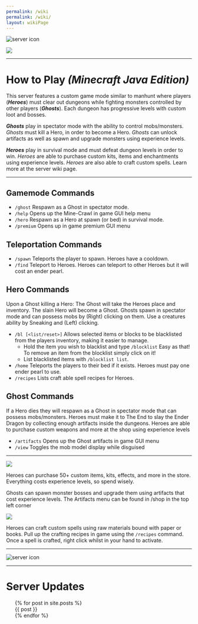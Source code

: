 ```yaml
---
permalink: /wiki
permalink: /wiki/
layout: wikiPage
---
```


<html><img align="center" src="https://camo.githubusercontent.com/5032f4f77c432e23d79f3f3cc30d35cbaa7438a76efda32f89997e6a975fcc08/687474703a2f2f7374617475732e6d636c6976652e65752f4d696e656372616674253230312e31362e332532304a61766125323045646974696f6e2f706c61792e637261776c2d737572766976616c2e636f6d2f32353536352f62616e6e65722e706e67" alt="server icon"></html>

![](http://status.mclive.eu/Minecraft%201.16.4%20Java%20Edition/play.crawl-survival.com/25565/banner.png)

* * *

# How to Play _(Minecraft Java Edition)_

This server features a custom game mode similar to manhunt where players (_**Heroes**_) must clear out dungeons while fighting monsters controlled by other players (_**Ghosts**_). Each dungeon has progressive levels with custom loot and bosses.

_**Ghosts**_ play in spectator mode with the ability to control mobs/monsters. _Ghosts_ must kill a Hero, in order to become a Hero. _Ghosts_ can unlock artifacts as well as spawn and upgrade monsters using experience levels.

_**Heroes**_ play in survival mode and must defeat dungeon levels in order to win. _Heroes_ are able to purchase custom kits, items and enchantments using experience levels. _Heroes_ are also able to craft custom spells. Learn more at the server wiki page.

* * *

## Gamemode Commands

- `/ghost` Respawn as a Ghost in spectator mode.
- `/help` Opens up the Mine-Crawl in game GUI help menu
- `/hero` Respawn as a Hero at spawn (or bed) in survival mode.
- `/premium` Opens up in game premium GUI menu

## Teleportation Commands

- `/spawn` Teleports the player to spawn. Heroes have a cooldown.
- `/find` Teleport to Heroes. Heroes can teleport to other Heroes but it will cost an ender pearl.

## Hero Commands
Upon a Ghost killing a Hero: The Ghost will take the Heroes place and inventory. The slain Hero will become a Ghost.
Ghosts spawn in spectator mode and can possess mobs by (Right) clicking on them. Use a creatures ability by Sneaking and (Left) clicking.

- `/bl [<list/reset>]`  Allows selected items or blocks to be blacklisted from the players inventory, making it easier to manage.
  - Hold the item you wish to blacklist and type `/blocklist` Easy as that! To remove an item from the blocklist simply click on it!
  - List blacklisted items with `/blocklist list`.
- `/home`  Teleports the players to their bed if it exists. Heroes must pay one ender pearl to use.
- `/recipes`  Lists craft able spell recipes for Heroes.

## Ghost Commands
If a Hero dies they will respawn as a Ghost in spectator mode that can possess mobs/monsters.
Heroes must make it to The End to slay the Ender Dragon by collecting enough artifacts inside the dungeons.
Heroes are able to purchase custom weapons and more at the shop using experience levels

- `/artifacts`  Opens up the Ghost artifacts in game GUI menu
- `/view`  Toggles the mob model display while disguised

* * *

![](https://www.crawl-survival.com/assets/Custom+artifacts+&+items.png)

Heroes can purchase 50+ custom items, kits, effects, and more in the store. Everything costs experience levels, so spend wisely.

Ghosts can spawn monster bosses and upgrade them using artifacts that cost experience levels. The Artifacts menu can be found in /shop in the top left corner


![](https://www.crawl-survival.com/assets/Using+craftable+spells.png)

Heroes can craft custom spells using raw materials bound with paper or books. Pull up the crafting recipes in game using the `/recipes` command. Once a spell is crafted, right click whilst in your hand to activate.

* * *

<html><img align="center" src="https://www.crawl-survival.com/assets/standard.gif" alt="server icon"></html>

* * *

# Server Updates
<html>
<ul>
  {% for post in site.posts %}
    <br> {{ post }} <br>
  {% endfor %}
</ul>
</html>